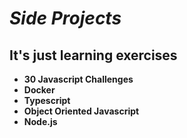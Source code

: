 # *Side Projects*

## It's just learning exercises

* **30 Javascript Challenges**
* **Docker**
* **Typescript**
* **Object Oriented Javascript**
* **Node.js**